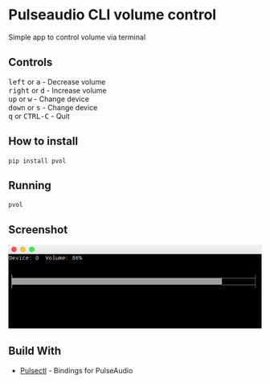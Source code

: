 # Pulseaudio CLI volume control
Simple app to control volume via terminal

## Controls
<kbd>left</kbd> or <kbd>a</kbd> - Decrease volume <br />
<kbd>right</kbd> or <kbd>d</kbd> - Increase volume <br />
<kbd>up</kbd> or <kbd>w</kbd> - Change device <br />
<kbd>down</kbd> or <kbd>s</kbd> - Change device <br />
<kbd>q</kbd> or <kbd>CTRL-C</kbd> - Quit <br />

## How to install
```
pip install pvol
```

## Running
```
pvol
```

## Screenshot

![screenshot](https://github.com/mrcl0/pulse-vol-control/blob/master/img/Screenshot.png)

## Build With

* [Pulsectl](https://pypi.org/project/pulsectl/) - Bindings for PulseAudio


